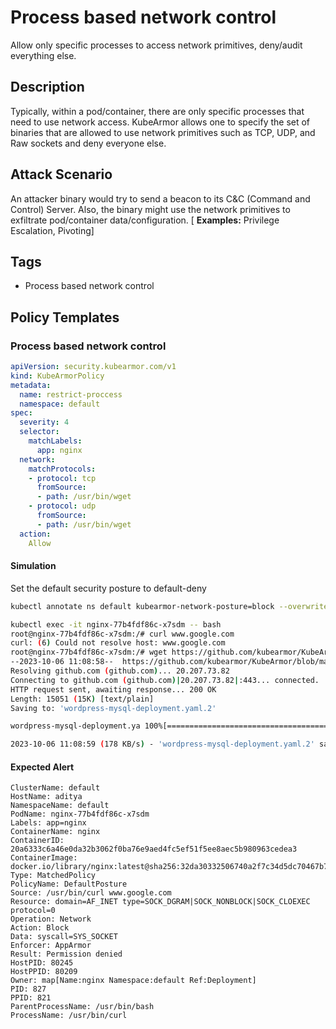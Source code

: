 # Process based network control
Allow only specific processes to access network primitives, deny/audit everything else.

## Description
Typically, within a pod/container, there are only specific processes that need to use network access. KubeArmor allows one to specify the set of binaries that are allowed to use network primitives such as TCP, UDP, and Raw sockets and deny everyone else.

## Attack Scenario
An attacker binary would try to send a beacon to its C&C (Command and Control) Server. Also, the binary might use the network primitives to exfiltrate pod/container data/configuration. [ **Examples:** Privilege Escalation, Pivoting]

## Tags
- Process based network control

## Policy Templates
### Process based network control
```yaml
apiVersion: security.kubearmor.com/v1
kind: KubeArmorPolicy
metadata:
  name: restrict-proccess
  namespace: default
spec:
  severity: 4
  selector:
    matchLabels:
      app: nginx
  network:
    matchProtocols:
    - protocol: tcp
      fromSource:
      - path: /usr/bin/wget
    - protocol: udp
      fromSource:
      - path: /usr/bin/wget
  action:
    Allow
```
#### Simulation
Set the default security posture to default-deny

```sh
kubectl annotate ns default kubearmor-network-posture=block --overwrite
```


```sh
kubectl exec -it nginx-77b4fdf86c-x7sdm -- bash
root@nginx-77b4fdf86c-x7sdm:/# curl www.google.com
curl: (6) Could not resolve host: www.google.com
root@nginx-77b4fdf86c-x7sdm:/# wget https://github.com/kubearmor/KubeArmor/blob/main/examples/wordpress-mysql/original/wordpress-mysql-deployment.yaml
--2023-10-06 11:08:58--  https://github.com/kubearmor/KubeArmor/blob/main/examples/wordpress-mysql/original/wordpress-mysql-deployment.yaml
Resolving github.com (github.com)... 20.207.73.82
Connecting to github.com (github.com)|20.207.73.82|:443... connected.
HTTP request sent, awaiting response... 200 OK
Length: 15051 (15K) [text/plain]
Saving to: 'wordpress-mysql-deployment.yaml.2'

wordpress-mysql-deployment.ya 100%[=================================================>]  14.70K  --.-KB/s    in 0.08s

2023-10-06 11:08:59 (178 KB/s) - 'wordpress-mysql-deployment.yaml.2' saved [15051/15051]
```

#### Expected Alert
```
ClusterName: default
HostName: aditya
NamespaceName: default
PodName: nginx-77b4fdf86c-x7sdm
Labels: app=nginx
ContainerName: nginx
ContainerID: 20a6333c6a46e0da32b3062f0ba76e9aed4fc5ef51f5ee8aec5b980963cedea3
ContainerImage: docker.io/library/nginx:latest@sha256:32da30332506740a2f7c34d5dc70467b7f14ec67d912703568daff790ab3f755
Type: MatchedPolicy
PolicyName: DefaultPosture
Source: /usr/bin/curl www.google.com
Resource: domain=AF_INET type=SOCK_DGRAM|SOCK_NONBLOCK|SOCK_CLOEXEC protocol=0
Operation: Network
Action: Block
Data: syscall=SYS_SOCKET
Enforcer: AppArmor
Result: Permission denied
HostPID: 80245
HostPPID: 80209
Owner: map[Name:nginx Namespace:default Ref:Deployment]
PID: 827
PPID: 821
ParentProcessName: /usr/bin/bash
ProcessName: /usr/bin/curl
```





